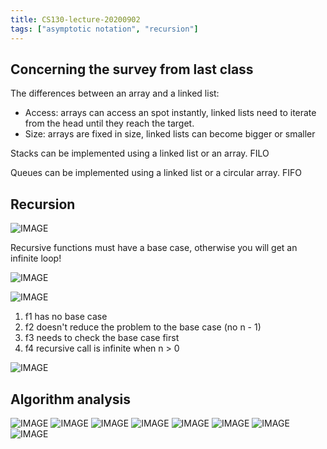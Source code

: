 ```yaml
---
title: CS130-lecture-20200902
tags: ["asymptotic notation", "recursion"]
---
```


## Concerning the survey from last class

The differences between an array and a linked list:
- Access: arrays can access an spot instantly, linked lists need to iterate from the head until they reach the target.
- Size: arrays are fixed in size, linked lists can become bigger or smaller

Stacks can be implemented using a linked list or an array. FILO

Queues can be implemented using a linked list or a circular array. FIFO

## Recursion

![IMAGE](/notes/1BBDB33272B35862C895DE383FB94CCA.jpg)

Recursive functions must have a base case, otherwise you will get an infinite loop!

![IMAGE](/notes/D94BC62DD5140A17E8AC18B50A52765B.jpg)

![IMAGE](/notes/DEB42613B50FA9528637CE042D5B55BF.jpg)

1. f1 has no base case
2. f2 doesn't reduce the problem to the base case (no n - 1)
3. f3 needs to check the base case first
4. f4 recursive call is infinite when n > 0

![IMAGE](/notes/92B7710790AE103646AA0805CA385C2C.jpg)

## Algorithm analysis

![IMAGE](/notes/02EACDDF6766801B1419933893851558.jpg)
![IMAGE](/notes/BD8C3CD06443AB4C3703662F43F601F0.jpg)
![IMAGE](/notes/5973DF4A0C5B5613F9386A16ECB9D995.jpg)
![IMAGE](/notes/529E9098BA54D325B011EC6C42F852EF.jpg)
![IMAGE](/notes/01AEB37ADF162598245D72495F4DB76C.jpg)
![IMAGE](/notes/9C86864D8E4A4CC4D2A17C97BCE698BF.jpg)
![IMAGE](/notes/DDAB387E6E8325E59B7557E75056BB21.jpg)
![IMAGE](/notes/FBDB0EC72A69BE433ECFD77103373549.jpg)

